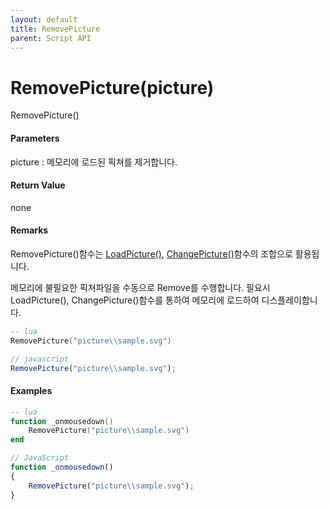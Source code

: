 ```yaml
---
layout: default
title: RemovePicture
parent: Script API
---
```

# RemovePicture\(picture\)

RemovePicture\(\)

#### Parameters

picture : 메모리에 로드된 픽쳐를 제거합니다.

#### Return Value

none

#### Remarks

RemovePicture\(\)함수는 [LoadPicture\(\)](/ScriptAPI\LoadPicture.html), [ChangePicture\(\)](/ScriptAPI\ChangePicture.html)함수의 조합으로 활용됩니다.

메모리에 불필요한 픽쳐파일을 수동으로 Remove를 수행합니다. 필요시 LoadPicture\(\), ChangePicture\(\)함수를 통하여 메모리에 로드하여 디스플레이합니다.

```lua
-- lua
RemovePicture("picture\\sample.svg")
```

```js
// javascript
RemovePicture("picture\\sample.svg");
```

#### 

#### Examples

```lua
-- lua
function _onmousedown()
    RemovePicture("picture\\sample.svg")
end
```

```js
// JavaScript
function _onmousedown()
{    
    RemovePicture("picture\\sample.svg");
}
```




